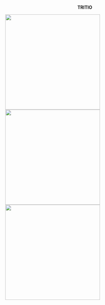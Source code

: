 <p align="center"><b>TRITIO</b></p>

<p float="left">
  <img src="https://github.com/Programmingisfun11/Flutter_Game_Bonfire/blob/main/flutter_application_1/assets/WelcomeMenu.png"  width="300" >
  <img src="https://github.com/Programmingisfun11/Flutter_Game_Bonfire/blob/main/flutter_application_1/assets/image1.png"  width="300" /> 
  <img src="https://github.com/Programmingisfun11/Flutter_Game_Bonfire/blob/main/flutter_application_1/assets/image2.png" width="300" />
</p>


